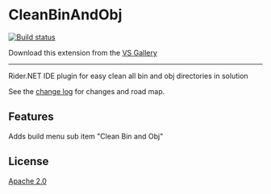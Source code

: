 # CleanBinAndObj

[![Build status](https://ci.appveyor.com/api/projects/status/7m7l4vc5nch03hb9?svg=true)](https://ci.appveyor.com/project/aldobrynin/cleanbinandobj)


Download this extension from the [VS Gallery](#)

---------------------------------------

Rider.NET IDE plugin for easy clean all bin and obj directories in solution


See the [change log](CHANGELOG.md) for changes and road map.

## Features

Adds build menu sub item "Clean Bin and Obj"


## License
[Apache 2.0](LICENSE)
